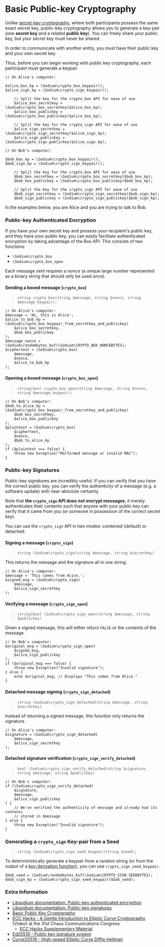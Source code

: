 # Basic Public-key Cryptography

Unlike [secret-key cryptography](04-secretkey-crypto.md), where both 
participants possess the same exact secret key, public-key cryptography allows 
you to generate a key-pair (one **secret key** and a related **public key**). 
You can freely share your public key, but your secret key must never be shared.

In order to communicate with another entity, you must have their public key and
your own secret key.

Thus, before you can begin working with public key cryptography, each participant
must generate a keypair.

    // On Alice's computer:
    
    $alice_box_kp = \Sodium\crypto_box_keypair();
    $alice_sign_kp = \Sodium\crypto_sign_keypair();
    
        // Split the key for the crypto_box API for ease of use
        $alice_box_secretkey = \Sodium\crypto_box_secretkey($alice_box_kp);
        $alice_box_publickey = \Sodium\crypto_box_publickey($alice_box_kp);
        
        // Split the key for the crypto_sign API for ease of use
        $alice_sign_secretkey = \Sodium\crypto_sign_secretkey($alice_sign_kp);
        $alice_sign_publickey = \Sodium\crypto_sign_publickey($alice_sign_kp);
    
    // On Bob's computer:
    
    $bob_box_kp = \Sodium\crypto_box_keypair();
    $bob_sign_kp = \Sodium\crypto_sign_keypair();
    
        // Split the key for the crypto_box API for ease of use
        $bob_box_secretkey = \Sodium\crypto_box_secretkey($bob_box_kp);
        $bob_box_publickey = \Sodium\crypto_box_publickey($bob_box_kp);
        
        // Split the key for the crypto_sign API for ease of use
        $bob_sign_secretkey = \Sodium\crypto_sign_secretkey($bob_sign_kp);
        $bob_sign_publickey = \Sodium\crypto_sign_publickey($bob_sign_kp);

In the examples below, you are Alice and you are trying to talk to Bob.

<h3 id="crypto-box">Public-key Authenticated Encryption</h3>

If you have your own secret key and possess your recipient's public key, and 
they have your public key, you can easily facilitate authenticated encryption
by taking advantage of the Box API. This consists of two functions:

  * `\Sodium\crypto_box`
  * `\Sodium\crypto_box_open`

Each message sent requires a nonce (a unique large number represented as a
binary string that should only be used once).

#### Sending a boxed message (`crypto_box`)

> `string crypto_box(string $message, string $nonce, string $message_keypair);`

    // On Alice's computer:
    $message = 'Hi, this is Alice';
    $alice_to_bob_kp = \Sodium\crypto_box_keypair_from_secretkey_and_publickey(
        $alice_box_secretkey,
        $bob_box_publickey
    );
    $message_nonce = \Sodium\randombytes_buf(\Sodium\CRYPTO_BOX_NONCEBYTES);
    $ciphertext = \Sodium\crypto_box(
        $message,
        $nonce,
        $alice_to_bob_kp
    );

#### Opening a boxed message (`crypto_box_open`)

> `string|bool crypto_box_open(string $message, string $nonce, string $message_keypair);`

    // On Bob's computer:
    $bob_to_alice_kp = \Sodium\crypto_box_keypair_from_secretkey_and_publickey(
        $bob_box_secretkey,
        $alice_box_publickey
    );
    $plaintext = \Sodium\crypto_box(
        $ciphertext,
        $nonce,
        $bob_to_alice_kp
    );
    if ($plaintext === false) {
        throw new Exception("Malformed message or invalid MAC");
    }

<h3 id="crypto-sign">Public-key Signatures</h3>

Public-key signatures are incredibly useful. If you can verify that you have the
correct public key, you can verify the authenticity of a message (e.g. a 
software update) with near-absolute certainty.

Note that **the `crypto_sign` API does *not* encrypt messages**, it merely 
authenticates their contents such that anyone with your public key can verify
that it came from you (or someone in possession of the correct secret key).

You can use the `crypto_sign` API in two modes: combined (default) or detached.

#### Signing a message (`crypto_sign`)

> `string \Sodium\crypto_sign(string $message, string $secretkey)`

This returns the message and the signature all in one string.

    // On Alice's computer:
    $message = 'This comes from Alice.';
    $signed_msg = \Sodium\crypto_sign(
        $message,
        $alice_sign_secretkey
    );

#### Verifying a message (`crypto_sign_open`)

> `string|bool \Sodium\crypto_sign_open(string $message, string $publickey)`

Given a signed message, this will either return `FALSE` or the contents of the
message.

    // On Bob's computer:
    $original_msg = \Sodium\crypto_sign_open(
        $signed_msg,
        $alice_sign_publickey
    );
    if ($original_msg === false) {
        throw new Exception("Invalid signature");
    } else {
        echo $original_msg; // Displays "This comes from Alice."
    }

#### Detached message signing (`crypto_sign_detached`)

> `string \Sodium\crypto_sign_detached(string $message, string $secretkey)`

Instead of returning a signed message, this function only returns the signature.

    // On Alice's computer:
    $signature = \Sodium\crypto_sign_detached(
        $message,
        $alice_sign_secretkey
    );

#### Detached signature verification (`crypto_sign_verify_detached`)

> `bool \Sodium\crypto_sign_verify_detached(string $signature, string $message, string $publickey)`

    // On Bob's computer:
    if (\Sodium\crypto_sign_verify_detached(
        $signature,
        $message,
        $alice_sign_publickey
    ) {
        // We've verified the authenticity of message and already had its contents
        // stored in $message
    } else {
        throw new Exception("Invalid signature");
    }

<h3 id="crypto-sign-seed-keypair">Generating a <code>crypto_sign</code> Key-pair from a Seed</h3>

> `string \Sodium\crypto_sign_seed_keypair(string $seed);`

To deterministically generate a keypair from a random string (or from the output
of a [key-derivation function](07-password-hashing.md#crypto-pwhash-scryptsalsa208sha256)),
you can use `crypto_sign_seed_keypair`.

    $bob_seed = \Sodium\randombytes_buf(\Sodium\CRYPTO_SIGN_SEEDBYTES);
    $bob_sign_kp = \Sodium\crypto_sign_seed_keypair($bob_seed);

### Extra Information

* [Libsodium documentation: Public-key authenticated encryption](https://download.libsodium.org/doc/public-key_cryptography/authenticated_encryption.html)
* [Libsodium documentation: Public-key signatures](https://download.libsodium.org/doc/public-key_cryptography/public-key_signatures.html)
* [Basic Public Key Cryptography](https://paragonie.com/blog/2015/08/you-wouldnt-base64-a-password-cryptography-decoded#public-key)
* [ECC Hacks - A Gentle Introduction to Elliptic Curve Cryptography](https://www.youtube.com/watch?v=l6jTFxQaUJA) (Video) at the 31st Chaos Communications Congress
  * [ECC Hacks Supplementary Material](http://ecchacks.cr.yp.to)
* [Ed25519 - Public key signature system](http://ed25519.cr.yp.to)
* [Curve25519 - High-speed Elliptic Curve Diffie Hellman](http://cr.yp.to/ecdh.html)
